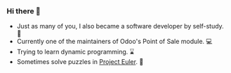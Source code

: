 ### Hi there 👋

- Just as many of you, I also became a software developer by self-study. 📖
- Currently one of the maintainers of Odoo's Point of Sale module. 💻
- Trying to learn dynamic programming. ⌛
- Sometimes solve puzzles in [Project Euler]("https://projecteuler.net/about"). 🧩
